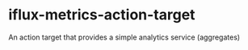 # iflux-metrics-action-target
An action target that provides a simple analytics service (aggregates)
